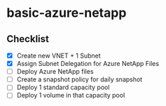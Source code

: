 # basic-azure-netapp

## Checklist
- [x] Create new VNET + 1 Subnet
- [x] Assign Subnet Delegation for Azure NetApp Files
- [ ] Deploy Azure NetApp files
- [ ] Create a snapshot policy for daily snapshot
- [ ] Deploy 1 standard capacity pool
- [ ] Deploy 1 volume in that capacity pool